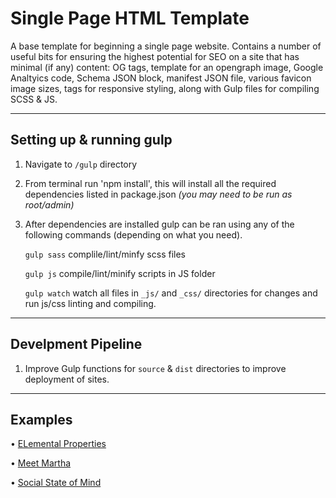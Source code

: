 # Single Page HTML Template

A base template for beginning a single page website. Contains a number of useful bits for ensuring the highest potential for SEO on a site that has minimal (if any) content: OG tags, template for an opengraph image, Google Analtyics code, Schema JSON block, manifest JSON file, various favicon image sizes, tags for responsive styling, along with Gulp files for compiling SCSS & JS. 

---

## Setting up & running gulp
1. Navigate to `/gulp` directory

2. From terminal run 'npm install', this will install all the required dependencies listed in package.json _(you may need to be run as root/admin)_

3. After dependencies are installed gulp can be ran using any of the following commands (depending on what you need).

	`gulp sass`
	complile/lint/minfy scss files

	`gulp js`
	compile/lint/minify scripts in JS folder

	`gulp watch`
	watch all files in `_js/` and `_css/` directories for changes and run js/css linting and compiling. 
	
---
## Develpment Pipeline
1. Improve Gulp functions for `source` & `dist` directories to improve deployment of sites.

---
## Examples

• <a href="https://elementalproperties.com.au/" target="_blank">ELemental Properties</a>

• <a href="https://meetmartha.com.au/" target="_blank">Meet Martha</a>

• <a href="https://socialstateofmind.com.au/" target="_blank">Social State of Mind</a>